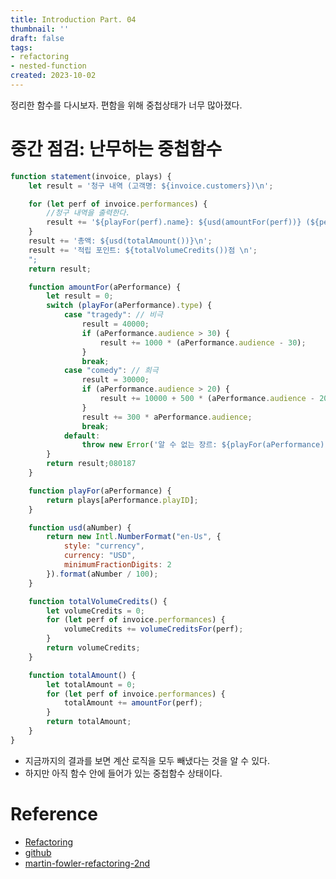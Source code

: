 ```yaml
---
title: Introduction Part. 04
thumbnail: ''
draft: false
tags:
- refactoring
- nested-function
created: 2023-10-02
---
```


정리한 함수를 다시보자. 편함을 위해 중첩상태가 너무 많아졌다.

# 중간 점검: 난무하는 중첩함수

````javascript
function statement(invoice, plays) {
    let result = '청구 내역 (고객명: ${invoice.customers})\n';

    for (let perf of invoice.performances) {
        //청구 내역을 출력한다.
        result += '${playFor(perf).name}: ${usd(amountFor(perf))} (${perf.audience}석)\n';
    }
    result += '총액: ${usd(totalAmount())}\n';
    result += '적립 포인트: ${totalVolumeCredits())점 \n';
    ";
    return result;

    function amountFor(aPerformance) {
        let result = 0;
        switch (playFor(aPerformance).type) {
            case "tragedy": // 비극
                result = 40000;
                if (aPerformance.audience > 30) {
                    result += 1000 * (aPerformance.audience - 30);
                }
                break;
            case "comedy": // 희극
                result = 30000;
                if (aPerformance.audience > 20) {
                    result += 10000 + 500 * (aPerformance.audience - 20);
                }
                result += 300 * aPerformance.audience;
                break;
            default:
                throw new Error('알 수 없는 장르: ${playFor(aPerformance).type}');
        }
        return result;080187
    }

    function playFor(aPerformance) {
        return plays[aPerformance.playID];
    }

    function usd(aNumber) {
        return new Intl.NumberFormat("en-Us", {
            style: "currency",
            currency: "USD",
            minimumFractionDigits: 2
        }).format(aNumber / 100);
    }

    function totalVolumeCredits() {
        let volumeCredits = 0;
        for (let perf of invoice.performances) {
            volumeCredits += volumeCreditsFor(perf);
        }
        return volumeCredits;
    }

    function totalAmount() {
        let totalAmount = 0;
        for (let perf of invoice.performances) {
            totalAmount += amountFor(perf);
        }
        return totalAmount;
    }
}

````

* 지금까지의 결과를 보면 계산 로직을 모두 빼냈다는 것을 알 수 있다.
* 하지만 아직 함수 안에 들어가 있는 중첩함수 상태이다.

# Reference

* [Refactoring](https://product.kyobobook.co.kr/detail/S000001810241)
* [github](https://github.com/WegraLee/Refactoring)
* [martin-fowler-refactoring-2nd](https://github.com/wickedwukong/martin-fowler-refactoring-2nd)
